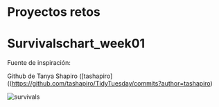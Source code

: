 # Proyectos retos 

# Survivalschart_week01

Fuente de inspiración:  

Github de Tanya Shapiro ([tashapiro]((https://github.com/tashapiro/TidyTuesday/commits?author=tashapiro)

![survivals](https://github.com/Yusnelkis/Survivalschart_Day01/blob/c7fb8d2fc74077349a5fdf95572d59fcfcae5010/Imagenes/survivalists_week01.png)
